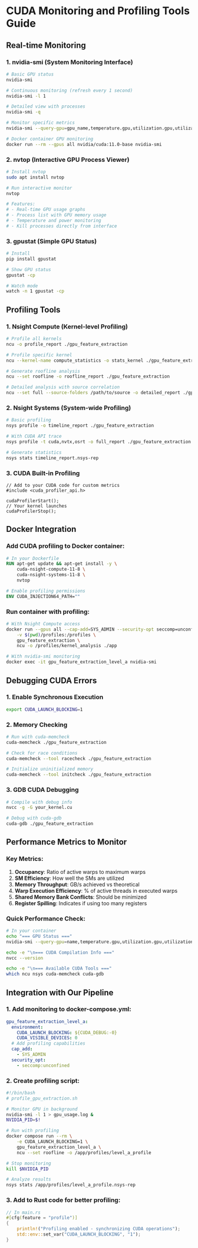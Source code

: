 # CUDA Monitoring and Profiling Tools Guide

## Real-time Monitoring

### 1. **nvidia-smi** (System Monitoring Interface)
```bash
# Basic GPU status
nvidia-smi

# Continuous monitoring (refresh every 1 second)
nvidia-smi -l 1

# Detailed view with processes
nvidia-smi -q

# Monitor specific metrics
nvidia-smi --query-gpu=gpu_name,temperature.gpu,utilization.gpu,utilization.memory,memory.total,memory.used,memory.free --format=csv -l 1

# Docker container GPU monitoring
docker run --rm --gpus all nvidia/cuda:11.0-base nvidia-smi
```

### 2. **nvtop** (Interactive GPU Process Viewer)
```bash
# Install nvtop
sudo apt install nvtop

# Run interactive monitor
nvtop

# Features:
# - Real-time GPU usage graphs
# - Process list with GPU memory usage
# - Temperature and power monitoring
# - Kill processes directly from interface
```

### 3. **gpustat** (Simple GPU Status)
```bash
# Install
pip install gpustat

# Show GPU status
gpustat -cp

# Watch mode
watch -n 1 gpustat -cp
```

## Profiling Tools

### 1. **Nsight Compute** (Kernel-level Profiling)
```bash
# Profile all kernels
ncu -o profile_report ./gpu_feature_extraction

# Profile specific kernel
ncu --kernel-name compute_statistics -o stats_kernel ./gpu_feature_extraction

# Generate roofline analysis
ncu --set roofline -o roofline_report ./gpu_feature_extraction

# Detailed analysis with source correlation
ncu --set full --source-folders /path/to/source -o detailed_report ./gpu_feature_extraction
```

### 2. **Nsight Systems** (System-wide Profiling)
```bash
# Basic profiling
nsys profile -o timeline_report ./gpu_feature_extraction

# With CUDA API trace
nsys profile -t cuda,nvtx,osrt -o full_report ./gpu_feature_extraction

# Generate statistics
nsys stats timeline_report.nsys-rep
```

### 3. **CUDA Built-in Profiling**
```cuda
// Add to your CUDA code for custom metrics
#include <cuda_profiler_api.h>

cudaProfilerStart();
// Your kernel launches
cudaProfilerStop();
```

## Docker Integration

### Add CUDA profiling to Docker container:
```dockerfile
# In your Dockerfile
RUN apt-get update && apt-get install -y \
    cuda-nsight-compute-11-8 \
    cuda-nsight-systems-11-8 \
    nvtop

# Enable profiling permissions
ENV CUDA_INJECTION64_PATH=""
```

### Run container with profiling:
```bash
# With Nsight Compute access
docker run --gpus all --cap-add=SYS_ADMIN --security-opt seccomp=unconfined \
    -v $(pwd)/profiles:/profiles \
    gpu_feature_extraction \
    ncu -o /profiles/kernel_analysis ./app

# With nvidia-smi monitoring
docker exec -it gpu_feature_extraction_level_a nvidia-smi
```

## Debugging CUDA Errors

### 1. **Enable Synchronous Execution**
```bash
export CUDA_LAUNCH_BLOCKING=1
```

### 2. **Memory Checking**
```bash
# Run with cuda-memcheck
cuda-memcheck ./gpu_feature_extraction

# Check for race conditions
cuda-memcheck --tool racecheck ./gpu_feature_extraction

# Initialize uninitialized memory
cuda-memcheck --tool initcheck ./gpu_feature_extraction
```

### 3. **GDB CUDA Debugging**
```bash
# Compile with debug info
nvcc -g -G your_kernel.cu

# Debug with cuda-gdb
cuda-gdb ./gpu_feature_extraction
```

## Performance Metrics to Monitor

### Key Metrics:
1. **Occupancy**: Ratio of active warps to maximum warps
2. **SM Efficiency**: How well the SMs are utilized
3. **Memory Throughput**: GB/s achieved vs theoretical
4. **Warp Execution Efficiency**: % of active threads in executed warps
5. **Shared Memory Bank Conflicts**: Should be minimized
6. **Register Spilling**: Indicates if using too many registers

### Quick Performance Check:
```bash
# In your container
echo "=== GPU Status ==="
nvidia-smi --query-gpu=name,temperature.gpu,utilization.gpu,utilization.memory,memory.used --format=csv

echo -e "\n=== CUDA Compilation Info ==="
nvcc --version

echo -e "\n=== Available CUDA Tools ==="
which ncu nsys cuda-memcheck cuda-gdb
```

## Integration with Our Pipeline

### 1. Add monitoring to docker-compose.yml:
```yaml
gpu_feature_extraction_level_a:
  environment:
    CUDA_LAUNCH_BLOCKING: ${CUDA_DEBUG:-0}
    CUDA_VISIBLE_DEVICES: 0
  # Add profiling capabilities
  cap_add:
    - SYS_ADMIN
  security_opt:
    - seccomp:unconfined
```

### 2. Create profiling script:
```bash
#!/bin/bash
# profile_gpu_extraction.sh

# Monitor GPU in background
nvidia-smi -l 1 > gpu_usage.log &
NVIDIA_PID=$!

# Run with profiling
docker compose run --rm \
    -e CUDA_LAUNCH_BLOCKING=1 \
    gpu_feature_extraction_level_a \
    ncu --set roofline -o /app/profiles/level_a_profile

# Stop monitoring
kill $NVIDIA_PID

# Analyze results
nsys stats /app/profiles/level_a_profile.nsys-rep
```

### 3. Add to Rust code for better profiling:
```rust
// In main.rs
#[cfg(feature = "profile")]
{
    println!("Profiling enabled - synchronizing CUDA operations");
    std::env::set_var("CUDA_LAUNCH_BLOCKING", "1");
}
```